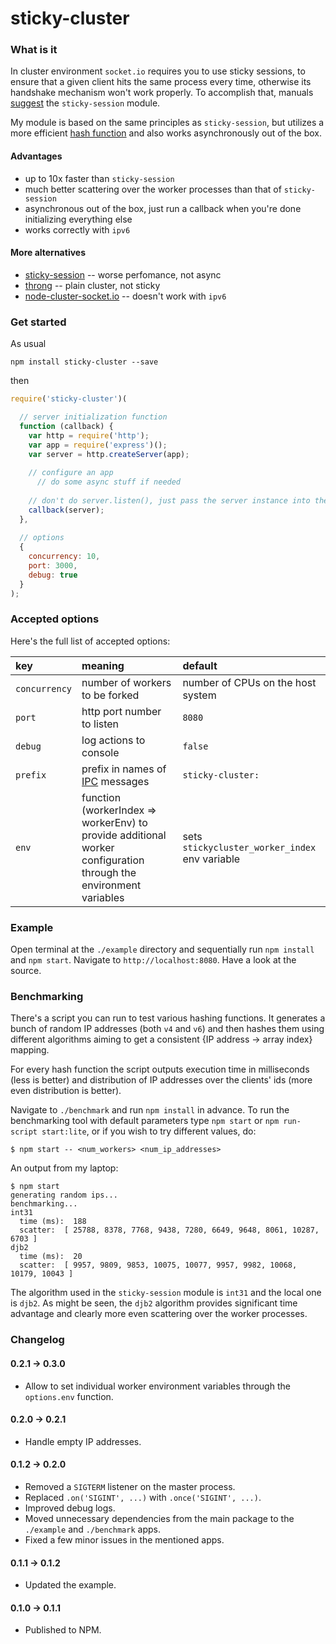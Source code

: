 # sticky-cluster


### What is it

In cluster environment `socket.io` requires you to use sticky sessions, to ensure that a given client hits the same process every time, otherwise its handshake mechanism won't work properly. To accomplish that, manuals [suggest](http://socket.io/docs/using-multiple-nodes/) the `sticky-session` module.

My module is based on the same principles as `sticky-session`, but utilizes a more efficient [hash function](https://github.com/darkskyapp/string-hash) and also works asynchronously out of the box.


#### Advantages

* up to 10x faster than `sticky-session`
* much better scattering over the worker processes than that of `sticky-session`
* asynchronous out of the box, just run a callback when you're done initializing everything else
* works correctly with `ipv6`


#### More alternatives

* [sticky-session](https://github.com/indutny/sticky-session) -- worse perfomance, not async
* [throng](https://github.com/hunterloftis/throng) -- plain cluster, not sticky
* [node-cluster-socket.io](https://github.com/elad/node-cluster-socket.io) -- doesn't work with `ipv6`


### Get started

As usual

```
npm install sticky-cluster --save
```

then

```js
require('sticky-cluster')(

  // server initialization function
  function (callback) {
    var http = require('http');
    var app = require('express')();
    var server = http.createServer(app);
      
    // configure an app
      // do some async stuff if needed
      
    // don't do server.listen(), just pass the server instance into the callback
    callback(server);
  },
  
  // options
  {
    concurrency: 10,
    port: 3000,
    debug: true
  }
);
```


### Accepted options

Here's the full list of accepted options:

| key           | meaning                         | default                           |
| :------------ | :-----------------------------  | :-------------------------------- |
| `concurrency` | number of workers to be forked  | number of CPUs on the host system |
| `port`        | http port number to listen      | `8080`                            |
| `debug`       | log actions to console          | `false`                           |
| `prefix` | prefix in names of [IPC](https://en.wikipedia.org/wiki/Inter-process_communication) messages | `sticky-cluster:` |
| `env` | function (workerIndex => workerEnv) to provide additional worker configuration through the environment variables | sets `stickycluster_worker_index` env variable |


### Example

Open terminal at the `./example` directory and sequentially run `npm install` and `npm start`. Navigate to `http://localhost:8080`. Have a look at the source.


### Benchmarking

There's a script you can run to test various hashing functions. It generates a bunch of random IP addresses (both `v4` and `v6`) and then hashes them using different algorithms aiming to get a consistent {IP address -> array index} mapping. 

For every hash function the script outputs execution time in milliseconds (less is better) and distribution of IP addresses over the clients' ids (more even distribution is better).

Navigate to `./benchmark` and run `npm install` in advance. To run the benchmarking tool with default parameters type `npm start` or `npm run-script start:lite`, or if you wish to try different values, do:

```
$ npm start -- <num_workers> <num_ip_addresses>
```

An output from my laptop:

```
$ npm start
generating random ips...
benchmarking...
int31
  time (ms):  188
  scatter:  [ 25788, 8378, 7768, 9438, 7280, 6649, 9648, 8061, 10287, 6703 ]
djb2
  time (ms):  20
  scatter:  [ 9957, 9809, 9853, 10075, 10077, 9957, 9982, 10068, 10179, 10043 ]
```

The algorithm used in the `sticky-session` module is `int31` and the local one is `djb2`. As might be seen, the `djb2` algorithm provides significant time advantage and clearly more even scattering over the worker processes.


### Changelog

#### 0.2.1 -> 0.3.0

+ Allow to set individual worker environment variables through the `options.env` function.

#### 0.2.0 -> 0.2.1

+ Handle empty IP addresses.

#### 0.1.2 -> 0.2.0

+ Removed a `SIGTERM` listener on the master process.
+ Replaced `.on('SIGINT', ...)` with `.once('SIGINT', ...)`.
+ Improved debug logs.
+ Moved unnecessary dependencies from the main package to the `./example` and `./benchmark` apps.
+ Fixed a few minor issues in the mentioned apps.

#### 0.1.1 -> 0.1.2

+ Updated the example.

#### 0.1.0 -> 0.1.1

+ Published to NPM.
